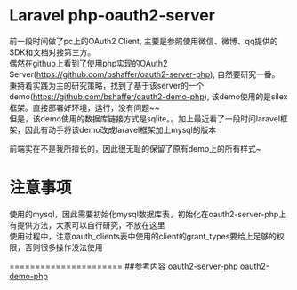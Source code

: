 Laravel php-oauth2-server
=================
前一段时间做了pc上的OAuth2 Client, 主要是参照使用微信、微博、qq提供的SDK和文档对接第三方。<br />
偶然在github上看到了使用php实现的OAuth2 Server(https://github.com/bshaffer/oauth2-server-php), 自然要研究一番。<br />
秉持着实践为主的研究策略，找到了基于该server的一个demo(https://github.com/bshaffer/oauth2-demo-php), 该demo使用的是silex框架。直接部署好环境，运行，没有问题~~<br />
但是，该demo使用的数据库链接方式是sqlite。。加上最近看了一段时间laravel框架，因此有动手将该demo改成laravel框架加上mysql的版本

前端实在不是我所擅长的，因此很无耻的保留了原有demo上的所有样式~<br />

注意事项
================
使用的mysql，因此需要初始化mysql数据库表，初始化在oauth2-server-php上有提供方法，大家可以自行研究，不放在这里 <br />
使用过程中，注意oauth_clients表中使用的client的grant_types要给上足够的权限，否则很多操作没法使用 <br />


======================
##参考内容
[oauth2-server-php](https://github.com/bshaffer/oauth2-server-php)
[oauth2-demo-php](https://github.com/bshaffer/oauth2-demo-php)
